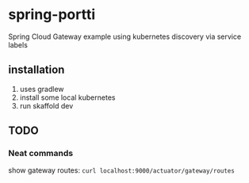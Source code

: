 # spring-portti

Spring Cloud Gateway example using kubernetes discovery via service labels

## installation
1. uses gradlew
2. install some local kubernetes 
3. run skaffold dev

## TODO

### Neat commands
show gateway routes:
```curl localhost:9000/actuator/gateway/routes```
